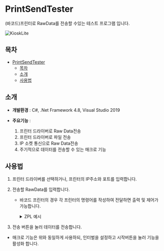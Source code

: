 # PrintSendTester 
<!--![배지 또는 로고 이미지 (선택사항)](링크)-->
<!--프로젝트에 대한 간단한 설명을 여기에 작성합니다.-->
(바코드)프린터로 RawData를 전송할 수있는 테스트 프로그램 입니다.

![KioskLite](https://file.notion.so/f/f/68c582fe-3f8d-458e-8ac9-83199eed61e0/0333b6a6-1fe3-4c73-8f08-672379f4adac/%ED%82%A4%EC%98%A4%EC%8A%A4%ED%81%AC.gif?table=block&id=4314e632-2350-4728-bc82-5f5d790e3024&spaceId=68c582fe-3f8d-458e-8ac9-83199eed61e0&expirationTimestamp=1731240000000&signature=8gEi9Qc4FCf3cPadP2RPH0gblfChpOMIceAgQmwqEE0)

## 목차
- [PrintSendTester](#printsendtester)
  - [목차](#목차)
  - [소개](#소개)
  - [사용법](#사용법)
<!--- [기여](#기여)
- [라이선스](#라이선스)
- [문의](#문의)
-->
## 소개
<!--프로젝트에 대한 자세한 설명을 여기에 작성합니다.  -->
- **개발환경** : C#, .Net Framework 4.8, Visual Studio 2019

- **주요기능** : 
   
   1. 프린터 드라이버로 Raw Data전송
   2. 프린터 드라이버로 파일 전송
   3. IP 소켓 통신으로 Raw Data전송
   4. 주기적으로 데이터를 전송할 수 있는 매크로 기능
   
## 사용법

1. 프린터 드라이버를 선택하거나, 프린터의 IP주소와 포트를 입력합니다.
2. 전송할 RawData를 입력합니다.
    * 바코드 프린터의 경우 각 프린터의 명령어를 작성하여 전달하면 출력 및 제어가 가능합니다.
        <details> 
        <summary>ZPL 예시</summary>

        ```
        ^XA
        ^SEE:UHANGUL.DAT^FS
        ^CW1,E:KFONT3.FNT^CI26^FS
        ^FO50,10^A1,40,40^FD테스트1^FS
        ^FO50,50^A1,40,40^FD테스트2^FS
        ^XZ
        ```

         </details>

3. 전송 버튼을 눌러 데이터를 전송합니다.

* 매크로 기능은 위와 동일하게 사용하되, 인터벌을 설정하고 시작버튼을 눌러 기능을 활성화 합니다.
